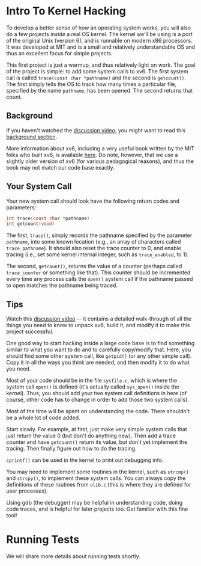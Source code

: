 
# Intro To Kernel Hacking

To develop a better sense of how an operating system works, you will also 
do a few projects *inside* a real OS kernel. The kernel we'll be using is a
port of the original Unix (version 6), and is runnable on modern x86
processors. It was developed at MIT and is a small and relatively
understandable OS and thus an excellent focus for simple projects.

This first project is just a warmup, and thus relatively light on work. The
goal of the project is simple: to add some system calls to xv6. The first
system call is called `trace(const char *pathname)` and the second is `getcount()`.
The first simply tells the OS to track how many times a particular file,
specified by the name `pathname`, has been opened. The second returns
that count. 

## Background

If you haven't watched the [discussion
video](https://www.youtube.com/watch?v=vR6z2QGcoo8), you might want to read
this [background
section](https://github.com/remzi-arpacidusseau/ostep-projects/blob/master/initial-xv6/background.md). 

More information about xv6, including a very useful book written by the MIT
folks who built xv6, is available
[here](https://pdos.csail.mit.edu/6.828/2017/xv6.html). Do note, however, that
we use a slightly older version of xv6 (for various pedagogical reasons), and
thus the book may not match our code base exactly.


## Your System Call

Your new system call should look have the following return codes and
parameters: 

```c
int trace(const char *pathname)
int getcount(void)
```

The first, `trace()`, simply records the pathname specified by the parameter `pathname`, into
some known location (e.g., an array of characters called `trace_pathname`). 
It should also reset the trace counter to 0, and enable tracing (i.e., set some kernel
internal integer, such as `trace_enabled`, to 1). 

The second, `getcount()`, returns the value of a counter (perhaps called `trace_counter`
or something like that). This counter should be incremented every time any process calls the
`open()` system call if the pathname passed to open matches the pathname being traced. 

## Tips

Watch this [discussion video](https://www.youtube.com/watch?v=vR6z2QGcoo8) --
it contains a detailed walk-through of all the things you need to know to
unpack xv6, build it, and modify it to make this project successful.

One good way to start hacking inside a large code base is to find something
similar to what you want to do and to carefully copy/modify that. Here, you
should find some other system call, like `getpid()` (or any other simple
call). Copy it in all the ways you think are needed, and then modify it to do
what you need.

Most of your code should be in the file `sysfile.c`, which is where the
system call `open()` is defined (it's actually called `sys_open()` inside
the kernel). Thus, you should add your two system call definitions in here
(of course, other code has to change in order to add those two system calls).

Most of the time will be spent on understanding the code. There shouldn't
be a whole lot of code added.

Start slowly. For example, at first, just make very simple system calls
that just return the value 0 (but don't do anything new). Then add a trace
counter and have `getcount()` return its value, but don't yet implement
the tracing. Then finally figure out how to do the tracing.

`cprintf()` can be used in the kernel to print out debugging info.

You may need to implement some routines in the kernel, such as `strcmp()`
and `strcpy()`, to implement these system calls. You can always copy
the definitions of these routines from `ulib.c` (this is where they
are defined for user processes).

Using gdb (the debugger) may be helpful in understanding code, doing code
traces, and is helpful for later projects too. Get familiar with this fine
tool!

# Running Tests

We will share more details about running tests shortly.

